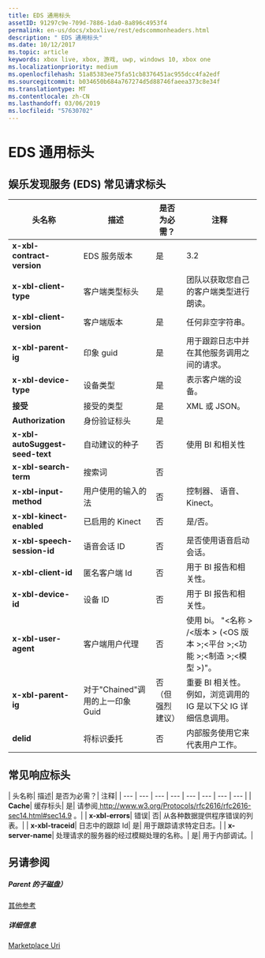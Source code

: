 ```yaml
---
title: EDS 通用标头
assetID: 91297c9e-709d-7886-1da0-8a896c4953f4
permalink: en-us/docs/xboxlive/rest/edscommonheaders.html
description: " EDS 通用标头"
ms.date: 10/12/2017
ms.topic: article
keywords: xbox live, xbox, 游戏, uwp, windows 10, xbox one
ms.localizationpriority: medium
ms.openlocfilehash: 51a85383ee75fa51cb8376451ac955dcc4fa2edf
ms.sourcegitcommit: b034650b684a767274d5d88746faeea373c8e34f
ms.translationtype: MT
ms.contentlocale: zh-CN
ms.lasthandoff: 03/06/2019
ms.locfileid: "57630702"
---
```

# <a name="eds-common-headers"></a>EDS 通用标头

<a id="ID4EO"></a>



## <a name="entertainment-discovery-services-eds-common-request-headers"></a>娱乐发现服务 (EDS) 常见请求标头

| 头名称| 描述| 是否为必需？| 注释|
| --- | --- | --- | --- |
| <b>x-xbl-contract-version</b>| EDS 服务版本| 是| 3.2|
| <b>x-xbl-client-type</b>| 客户端类型标头| 是| 团队以获取您自己的客户端类型进行朗读。|
| <b>x-xbl-client-version</b>| 客户端版本| 是| 任何非空字符串。|
| <b>x-xbl-parent-ig</b>| 印象 guid| 是| 用于跟踪日志中并在其他服务调用之间的请求。|
| <b>x-xbl-device-type</b>| 设备类型| 是| 表示客户端的设备。|
| <b>接受</b>| 接受的类型| 是| XML 或 JSON。|
| <b>Authorization</b>| 身份验证标头| 是|  |
| <b>x-xbl-autoSuggest-seed-text</b>| 自动建议的种子| 否| 使用 BI 和相关性|
| <b>x-xbl-search-term</b>| 搜索词| 否|  |
| <b>x-xbl-input-method</b>| 用户使用的输入的法| 否| 控制器、 语音、 Kinect。|
| <b>x-xbl-kinect-enabled</b>| 已启用的 Kinect| 否| 是/否。|
| <b>x-xbl-speech-session-id</b>| 语音会话 ID| 否| 是否使用语音启动会话。|
| <b>x-xbl-client-id</b>| 匿名客户端 Id| 否| 用于 BI 报告和相关性。|
| <b>x-xbl-device-id</b>| 设备 ID| 否| 用于 BI 报告和相关性。|
| <b>x-xbl-user-agent</b>| 客户端用户代理| 否| 使用 bi。 "&lt;名称 > /&lt;版本 > (&lt;OS 版本 >;&lt;平台 >;&lt;功能 >;&lt;制造 >;&lt;模型 >)"。|
| <b>x-xbl-parent-ig</b>| 对于"Chained"调用的上一印象 Guid| 否 （但强烈建议）| 重要 BI 相关性。 例如，浏览调用的 IG 是以下父 IG 详细信息调用。|
| <b>delid</b>| 将标识委托| 否| 内部服务使用它来代表用户工作。|

## <a name="common-response-headers"></a>常见响应标头

| 头名称| 描述| 是否为必需？| 注释|
| --- | --- | --- | --- | --- | --- | --- | --- |
| <b>Cache</b>| 缓存标头| 是| 请参阅<a href="https://www.w3.org/Protocols/rfc2616/rfc2616-sec14.html#sec14.9"> http://www.w3.org/Protocols/rfc2616/rfc2616-sec14.html#sec14.9 </a>。|
| <b>x-xbl-errors</b>| 错误| 否| 从各种数据提供程序错误的列表。|
| <b>x-xbl-traceid</b>| 日志中的跟踪 Id| 是| 用于跟踪请求特定日志。|
| <b>x-server-name</b>| 处理请求的服务器的经过模糊处理的名称。| 是| 用于内部调试。|

<a id="ID4EECAC"></a>


## <a name="see-also"></a>另请参阅

<a id="ID4EGCAC"></a>


##### <a name="parent"></a>Parent 的子磁盘）  

[其他参考](atoc-xboxlivews-reference-additional.md)


<a id="ID4ESCAC"></a>


##### <a name="further-information"></a>详细信息

[Marketplace Uri](../uri/marketplace/atoc-reference-marketplace.md)
